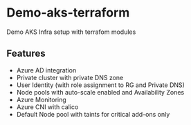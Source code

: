 # Demo-aks-terraform
Demo AKS Infra setup with terrafom modules

## Features
- Azure AD integration
- Private cluster with private DNS zone
- User Identity (with role assignment to RG and Private DNS)
- Node pools with auto-scale enabled and Availability Zones
- Azure Monitoring
- Azure CNI with calico
- Default Node pool with taints for critical add-ons only
